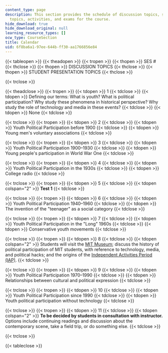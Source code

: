 ```yaml
---
content_type: page
description: This section provides the schedule of discussion topics, student presentation
  topics, activities, and exams for the course.
hide_download: true
hide_download_original: null
learning_resource_types: []
ocw_type: CourseSection
title: Calendar
uid: 6f8ba6a1-97ee-644b-ff30-aa1766856e84
---
```


{{< tableopen >}}
{{< theadopen >}}
{{< tropen >}}
{{< thopen >}}
SES #
{{< thclose >}}
{{< thopen >}}
DISCUSSION TOPICS
{{< thclose >}}
{{< thopen >}}
STUDENT PRESENTATION TOPICS
{{< thclose >}}

{{< trclose >}}

{{< theadclose >}}
{{< tropen >}}
{{< tdopen >}}
1
{{< tdclose >}}
{{< tdopen >}}
Defining our terms: What is youth? What is political participation? Why study these phenomena in historical perspective? Why study the role of technology and media in these events?
{{< tdclose >}}
{{< tdopen >}}
None
{{< tdclose >}}

{{< trclose >}}
{{< tropen >}}
{{< tdopen >}}
2
{{< tdclose >}}
{{< tdopen >}}
Youth Political Participation before 1900
{{< tdclose >}}
{{< tdopen >}}
Young men's voluntary associations
{{< tdclose >}}

{{< trclose >}}
{{< tropen >}}
{{< tdopen >}}
3
{{< tdclose >}}
{{< tdopen >}}
Youth Political Participation 1900–1930
{{< tdclose >}}
{{< tdopen >}}
Young people's participation in World War One
{{< tdclose >}}

{{< trclose >}}
{{< tropen >}}
{{< tdopen >}}
4
{{< tdclose >}}
{{< tdopen >}}
Youth Political Participation in the 1930s
{{< tdclose >}}
{{< tdopen >}}
College radio
{{< tdclose >}}

{{< trclose >}}
{{< tropen >}}
{{< tdopen >}}
5
{{< tdclose >}}
{{< tdopen colspan="2" >}}
**Test 1**
{{< tdclose >}}

{{< trclose >}}
{{< tropen >}}
{{< tdopen >}}
6
{{< tdclose >}}
{{< tdopen >}}
Youth Political Participation 1940–1960
{{< tdclose >}}
{{< tdopen >}}
The invention of the "teenager" as a social category
{{< tdclose >}}

{{< trclose >}}
{{< tropen >}}
{{< tdopen >}}
7
{{< tdclose >}}
{{< tdopen >}}
Youth Political Participation in the "Long" 1960s
{{< tdclose >}}
{{< tdopen >}}
Conservative youth movements
{{< tdclose >}}

{{< trclose >}}
{{< tropen >}}
{{< tdopen >}}
8
{{< tdclose >}}
{{< tdopen colspan="2" >}}
Students will visit the [MIT Museum](http://web.mit.edu/museum/); discuss the history of political participation of MIT students, with reference to technology, media, and political hacks; and the origins of the [Independent Activities Period (IAP)](http://web.mit.edu/iap/).
{{< tdclose >}}

{{< trclose >}}
{{< tropen >}}
{{< tdopen >}}
9
{{< tdclose >}}
{{< tdopen >}}
Youth Political Participation 1970–1990
{{< tdclose >}}
{{< tdopen >}}
Relationships between cultural and political expression
{{< tdclose >}}

{{< trclose >}}
{{< tropen >}}
{{< tdopen >}}
10
{{< tdclose >}}
{{< tdopen >}}
Youth Political Participation since 1990
{{< tdclose >}}
{{< tdopen >}}
Youth political participation without technology
{{< tdclose >}}

{{< trclose >}}
{{< tropen >}}
{{< tdopen >}}
11
{{< tdclose >}}
{{< tdopen colspan="2" >}}
**To be decided by students in consultation with instructor.** Options include continuing readings and discussion about the contemporary scene, take a field trip, or do something else.
{{< tdclose >}}

{{< trclose >}}

{{< tableclose >}}